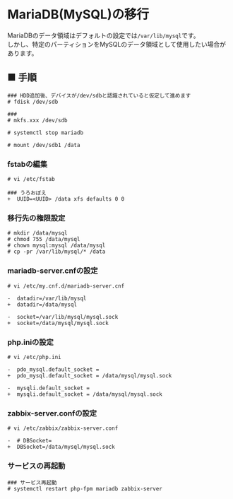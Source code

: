 # MariaDB(MySQL)の移行
MariaDBのデータ領域はデフォルトの設定では`/var/lib/mysql`です。  
しかし、特定のパーティションをMySQLのデータ領域として使用したい場合があります。
## ■ 手順
```
### HDD追加後、デバイスが/dev/sdbと認識されていると仮定して進めます
# fdisk /dev/sdb

### 
# mkfs.xxx /dev/sdb
```
```
# systemctl stop mariadb
```
```
# mount /dev/sdb1 /data
```
### fstabの編集
```
# vi /etc/fstab
```
```
### うろおぼえ
+  UUID=<UUID> /data xfs defaults 0 0
```
### 移行先の権限設定
```
# mkdir /data/mysql
# chmod 755 /data/mysql
# chown mysql:mysql /data/mysql
# cp -pr /var/lib/mysql/* /data
```
### mariadb-server.cnfの設定
```
# vi /etc/my.cnf.d/mariadb-server.cnf
```
```
-  datadir=/var/lib/mysql
+  datadir=/data/mysql

-  socket=/var/lib/mysql/mysql.sock
+  socket=/data/mysql/mysql.sock
```
### php.iniの設定
```
# vi /etc/php.ini
```
```
-  pdo_mysql.default_socket =
+  pdo_mysql.default_socket = /data/mysql/mysql.sock

-  mysqli.default_socket =
+  mysqli.default_socket = /data/mysql/mysql.sock
```
### zabbix-server.confの設定
```
# vi /etc/zabbix/zabbix-server.conf
```
```
-  # DBSocket=
+  DBSocket=/data/mysql/mysql.sock
```
### サービスの再起動
```
### サービス再起動
# systemctl restart php-fpm mariadb zabbix-server
```
